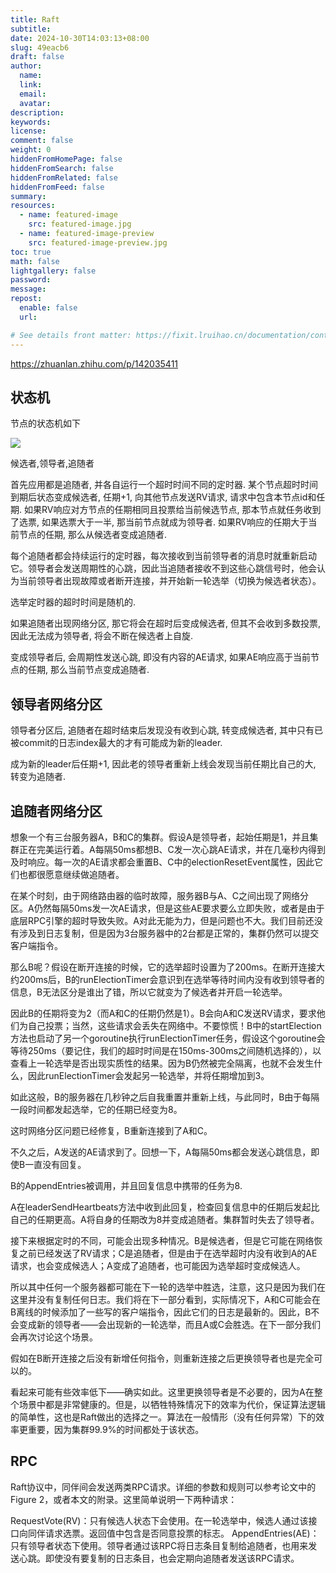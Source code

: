 ```yaml
---
title: Raft
subtitle:
date: 2024-10-30T14:03:13+08:00
slug: 49eacb6
draft: false
author:
  name:
  link:
  email:
  avatar:
description:
keywords:
license:
comment: false
weight: 0
hiddenFromHomePage: false
hiddenFromSearch: false
hiddenFromRelated: false
hiddenFromFeed: false
summary:
resources:
  - name: featured-image
    src: featured-image.jpg
  - name: featured-image-preview
    src: featured-image-preview.jpg
toc: true
math: false
lightgallery: false
password:
message:
repost:
  enable: false
  url:

# See details front matter: https://fixit.lruihao.cn/documentation/content-management/introduction/#front-matter
---
```




https://zhuanlan.zhihu.com/p/142035411


## 状态机

节点的状态机如下

![](/raft.png)

候选者,领导者,追随者

首先应用都是追随者, 并各自运行一个超时时间不同的定时器. 某个节点超时时间到期后状态变成候选者, 任期+1, 向其他节点发送RV请求, 请求中包含本节点id和任期. 
如果RV响应对方节点的任期相同且投票给当前候选节点, 那本节点就任务收到了选票, 如果选票大于一半, 那当前节点就成为领导者.
如果RV响应的任期大于当前节点的任期, 那么从候选者变成追随者.

每个追随者都会持续运行的定时器，每次接收到当前领导者的消息时就重新启动它。领导者会发送周期性的心跳，因此当追随者接收不到这些心跳信号时，他会认为当前领导者出现故障或者断开连接，并开始新一轮选举（切换为候选者状态）。

选举定时器的超时时间是随机的.

如果追随者出现网络分区, 那它将会在超时后变成候选者, 但其不会收到多数投票, 因此无法成为领导者, 将会不断在候选者上自旋.

变成领导者后, 会周期性发送心跳, 即没有内容的AE请求, 如果AE响应高于当前节点的任期, 那么当前节点变成追随者.

## 领导者网络分区

领导者分区后, 追随者在超时结束后发现没有收到心跳, 转变成候选者, 其中只有已被commit的日志index最大的才有可能成为新的leader.

成为新的leader后任期+1, 因此老的领导者重新上线会发现当前任期比自己的大, 转变为追随者.

## 追随者网络分区

想象一个有三台服务器A，B和C的集群。假设A是领导者，起始任期是1，并且集群正在完美运行着。A每隔50ms都想B、C发一次心跳AE请求，并在几毫秒内得到及时响应。每一次的AE请求都会重置B、C中的electionResetEvent属性，因此它们也都很愿意继续做追随者。

在某个时刻，由于网络路由器的临时故障，服务器B与A、C之间出现了网络分区。A仍然每隔50ms发一次AE请求，但是这些AE要求要么立即失败，或者是由于底层RPC引擎的超时导致失败。A对此无能为力，但是问题也不大。我们目前还没有涉及到日志复制，但是因为3台服务器中的2台都是正常的，集群仍然可以提交客户端指令。

那么B呢？假设在断开连接的时候，它的选举超时设置为了200ms。在断开连接大约200ms后，B的runElectionTimer会意识到在选举等待时间内没有收到领导者的信息，B无法区分是谁出了错，所以它就变为了候选者并开启一轮选举。

因此B的任期将变为2（而A和C的任期仍然是1）。B会向A和C发送RV请求，要求他们为自己投票；当然，这些请求会丢失在网络中。不要惊慌！B中的startElection方法也启动了另一个goroutine执行runElectionTimer任务，假设这个goroutine会等待250ms（要记住，我们的超时时间是在150ms-300ms之间随机选择的），以查看上一轮选举是否出现实质性的结果。因为B仍然被完全隔离，也就不会发生什么，因此runElectionTimer会发起另一轮选举，并将任期增加到3。

如此这般，B的服务器在几秒钟之后自我重置并重新上线，与此同时，B由于每隔一段时间都发起选举，它的任期已经变为8。

这时网络分区问题已经修复，B重新连接到了A和C。

不久之后，A发送的AE请求到了。回想一下，A每隔50ms都会发送心跳信息，即使B一直没有回复。

B的AppendEntries被调用，并且回复信息中携带的任务为8.

A在leaderSendHeartbeats方法中收到此回复，检查回复信息中的任期后发起比自己的任期更高。A将自身的任期改为8并变成追随者。集群暂时失去了领导者。

接下来根据定时的不同，可能会出现多种情况。B是候选者，但是它可能在网络恢复之前已经发送了RV请求；C是追随者，但是由于在选举超时内没有收到A的AE请求，也会变成候选人；A变成了追随者，也可能因为选举超时变成候选人。

所以其中任何一个服务器都可能在下一轮的选举中胜选，注意，这只是因为我们在这里并没有复制任何日志。我们将在下一部分看到，实际情况下，A和C可能会在B离线的时候添加了一些写的客户端指令，因此它们的日志是最新的。因此，B不会变成新的领导者——会出现新的一轮选举，而且A或C会胜选。在下一部分我们会再次讨论这个场景。

假如在B断开连接之后没有新增任何指令，则重新连接之后更换领导者也是完全可以的。

看起来可能有些效率低下——确实如此。这里更换领导者是不必要的，因为A在整个场景中都是非常健康的。但是，以牺牲特殊情况下的效率为代价，保证算法逻辑的简单性，这也是Raft做出的选择之一。算法在一般情形（没有任何异常）下的效率更重要，因为集群99.9%的时间都处于该状态。

## RPC
Raft协议中，同伴间会发送两类RPC请求。详细的参数和规则可以参考论文中的Figure 2，或者本文的附录。这里简单说明一下两种请求：

RequestVote(RV)：只有候选人状态下会使用。在一轮选举中，候选人通过该接口向同伴请求选票。返回值中包含是否同意投票的标志。
AppendEntries(AE)：只有领导者状态下使用。领导者通过该RPC将日志条目复制给追随者，也用来发送心跳。即使没有要复制的日志条目，也会定期向追随者发送该RPC请求。
